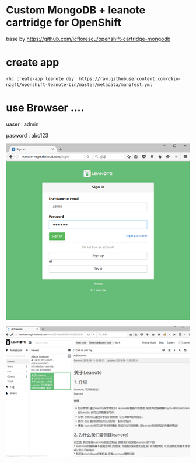 # Custom MongoDB +  leanote cartridge for OpenShift 

base by  https://github.com/icflorescu/openshift-cartridge-mongodb

# create app

    rhc create-app leanote diy  https://raw.githubusercontent.com/chio-nzgft/openshift-leanote-bin/master/metadata/manifest.yml
    
# use Browser ....
uaser : admin

pasword : abc123

![alt tag](https://github.com/chio-nzgft/openshift-leanote-bin/raw/master/pic/pic1.png)

![alt tag](https://github.com/chio-nzgft/openshift-leanote-bin/raw/master/pic/pic2.png)
